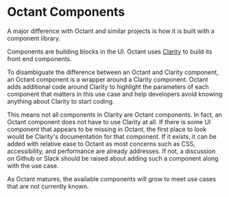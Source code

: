 # Octant Components

A major difference with Octant and similar projects is how it is built with a component library. 

Components are building blocks in the UI. Octant uses [Clarity](https://clarity.design/) to build its front end components.

To disambiguate the difference between an Octant and Clarity component, an Octant component is a wrapper around a Clarity component. Octant adds additional code around Clarity to highlight the parameters of each component that matters in this use case and help developers avoid knowing anything about Clarity to start coding.

This means not all components in Clarity are Octant components. In fact, an Octant component does not have to use Clarity at all. If there is some UI component that appears to be missing in Octant, the first place to look would be Clarity's documentation for that component. If it exists, it can be added with relative ease to Octant as most concerns such as CSS, accessibility, and performance are already addresses. If not, a discussion on Github or Slack should be raised about adding such a component along with the use case.

As Octant matures, the available components will grow to meet use cases that are not currently known.
